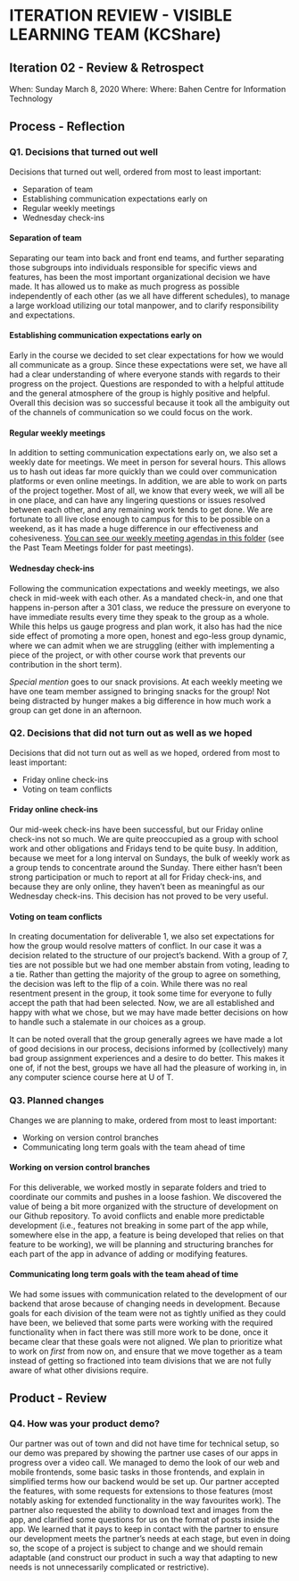 # ITERATION REVIEW - VISIBLE LEARNING TEAM (KCShare)

## Iteration 02 - Review & Retrospect
When: Sunday March 8, 2020
Where: Where: Bahen Centre for Information Technology

## Process - Reflection
### Q1. Decisions that turned out well

Decisions that turned out well, ordered from most to least important:
- Separation of team
- Establishing communication expectations early on
- Regular weekly meetings
- Wednesday check-ins

#### Separation of team
Separating our team into back and front end teams, and further separating those subgroups into individuals responsible for specific views and features, has been the most important organizational decision we have made. It has allowed us to make as much progress as possible independently of each other (as we all have different schedules), to manage a large workload utilizing our total manpower, and to clarify responsibility and expectations.

#### Establishing communication expectations early on
Early in the course we decided to set clear expectations for how we would all communicate as a group. Since these expectations were set, we have all had a clear understanding of where everyone stands with regards to their progress on the project. Questions are responded to with a helpful attitude and the general atmosphere of the group is highly positive and helpful. Overall this decision was so successful because it took all the ambiguity out of the channels of communication so we could focus on the work.

#### Regular weekly meetings
In addition to setting communication expectations early on, we also set a weekly date for meetings. We meet in person for several hours. This allows us to hash out ideas far more quickly than we could over communication platforms or even online meetings. In addition, we are able to work on parts of the project together. Most of all, we know that every week, we will all be in one place, and can have any lingering questions or issues resolved between each other, and any remaining work tends to get done. We are fortunate to all live close enough to campus for this to be possible on a weekend, as it has made a huge difference in our effectiveness and cohesiveness. [You can see our weekly meeting agendas in this folder](https://drive.google.com/open?id=1r8x69vY3sCS-xi7c3GMZMdyTOLrmyXBJ) (see the Past Team Meetings folder for past meetings). 

#### Wednesday check-ins
Following the communication expectations and weekly meetings, we also check in mid-week with each other. As a mandated check-in, and one that happens in-person after a 301 class, we reduce the pressure on everyone to have immediate results every time they speak to the group as a whole. While this helps us gauge progress and plan work, it also has had the nice side effect of promoting a more open, honest and ego-less group dynamic, where we can admit when we are struggling (either with implementing a piece of the project, or with other course work that prevents our contribution in the short term).

*Special mention* goes to our snack provisions. At each weekly meeting we have one team member assigned to bringing snacks for the group! Not being distracted by hunger makes a big difference in how much work a group can get done in an afternoon.

### Q2. Decisions that did not turn out as well as we hoped

Decisions that did not turn out as well as we hoped, ordered from most to least important:
- Friday online check-ins
- Voting on team conflicts

#### Friday online check-ins
Our mid-week check-ins have been successful, but our Friday online check-ins not so much. We are quite preoccupied as a group with school work and other obligations and Fridays tend to be quite busy. In addition, because we meet for a long interval on Sundays, the bulk of weekly work as a group tends to concentrate around the Sunday. There either hasn’t been strong participation or much to report at all for Friday check-ins, and because they are only online, they haven’t been as meaningful as our Wednesday check-ins. This decision has not proved to be very useful.

#### Voting on team conflicts
In creating documentation for deliverable 1, we also set expectations for how the group would resolve matters of conflict. In our case it was a decision related to the structure of our project’s backend. With a group of 7, ties are not possible but we had one member abstain from voting, leading to a tie. Rather than getting the majority of the group to agree on something, the decision was left to the flip of a coin. While there was no real resentment present in the group, it took some time for everyone to fully accept the path that had been selected. Now, we are all established and happy with what we chose, but we may have made better decisions on how to handle such a stalemate in our choices as a group.


It can be noted overall that the group generally agrees we have made a lot of good decisions in our process, decisions informed by (collectively) many bad group assignment experiences and a desire to do better. This makes it one of, if not the best, groups we have all had the pleasure of working in, in any computer science course here at U of T.

### Q3. Planned changes

Changes we are planning to make, ordered from most to least important:
- Working on version control branches
- Communicating long term goals with the team ahead of time

#### Working on version control branches
For this deliverable, we worked mostly in separate folders and tried to coordinate our commits and pushes in a loose fashion. We discovered the value of being a bit more organized with the structure of development on our Github repository. To avoid conflicts and enable more predictable development (i.e., features not breaking in some part of the app while, somewhere else in the app, a feature is being developed that relies on that feature to be working), we will be planning and structuring branches for each part of the app in advance of adding or modifying features.

#### Communicating long term goals with the team ahead of time
We had some issues with communication related to the development of our backend that arose because of changing needs in development. Because goals for each division of the team were not as tightly unified as they could have been, we believed that some parts were working with the required functionality when in fact there was still more work to be done, once it became clear that these goals were not aligned. We plan to prioritize what to work on *first* from now on, and ensure that we move together as a team instead of getting so fractioned into team divisions that we are not fully aware of what other divisions require.

## Product - Review
### Q4. How was your product demo?

Our partner was out of town and did not have time for technical setup, so our demo was prepared by showing the partner use cases of our apps in progress over a video call. We managed to demo the look of our web and mobile frontends, some basic tasks in those frontends, and explain in simplified terms how our backend would be set up. Our partner accepted the features, with some requests for extensions to those features (most notably asking for extended functionality in the way favourites work). The partner also requested the ability to download text and images from the app, and clarified some questions for us on the format of posts inside the app. We learned that it pays to keep in contact with the partner to ensure our development meets the partner’s needs at each stage, but even in doing so, the scope of a project is subject to change and we should remain adaptable (and construct our product in such a way that adapting to new needs is not unnecessarily complicated or restrictive).
